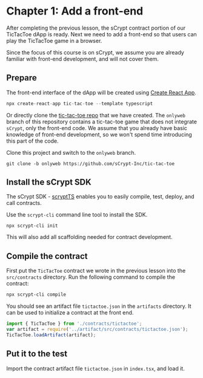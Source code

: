 # Chapter 1: Add a front-end

After completing the previous lesson, the sCrypt contract portion of our TicTacToe dApp is ready. Next we need to add a front-end so that users can play the TicTacToe game in a browser.

Since the focus of this course is on sCrypt, we assume you are already familiar with front-end development, and will not cover them.

## Prepare

The front-end interface of the dApp will be created using [Create React App](https://create-react-app.dev/).

```ts
npx create-react-app tic-tac-toe --template typescript
```

Or directly clone the [tic-tac-toe repo](https://github.com/sCrypt-Inc/tic-tac-toe) that we have created. The `onlyweb` branch of this repository contains a tic-tac-toe game that does not integrate `sCrypt`, only the front-end code. We assume that you already have basic knowledge of front-end development, so we won't spend time introducing this part of the code.

Clone this project and switch to the `onlyweb` branch.

```
git clone -b onlyweb https://github.com/sCrypt-Inc/tic-tac-toe
```

##  Install the sCrypt SDK

The sCrypt SDK - [scryptTS](https://scrypt.io/scrypt-ts) enables you to easily compile, test, deploy, and call contracts.

Use the `scrypt-cli` command line tool to install the SDK.

```base
npx scrypt-cli init
```

This will also add all scaffolding needed for contract development.

## Compile the contract

First put the `TicTacToe` contract we wrote in the previous lesson into the `src/contracts` directory. Run the following command to compile the contract:

```bash
npx scrypt-cli compile
```

You should see an artifact file `tictactoe.json` in the `artifacts` directory. It can be used to initialize a contract at the front end.


```ts
import { TicTacToe } from './contracts/tictactoe';
var artifact = require('../artifact/src/contracts/tictactoe.json');
TicTacToe.loadArtifact(artifact);
```


## Put it to the test

Import the contract artifact file `tictactoe.json` in `index.tsx`, and load it.
